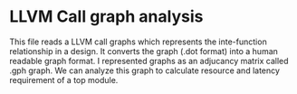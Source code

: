 # LLVM Call graph analysis
This file reads a LLVM call graphs which represents the inte-function relationship in a design. It converts the graph (.dot format) into a human readable graph format. I represented graphs as an adjucancy matrix called .gph graph. We can analyze this graph to calculate resource and latency requirement of a top module.
